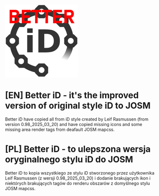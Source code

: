 ![Better-id](https://github.com/Maerek/Better-iD/blob/main/Better-id.png)
# [EN] Better iD - it's the improved version of original style iD to JOSM
Better iD have copied all from iD style created by Leif Rasmussen (from version 0.98_2025_03_20) and have copied missing icons and some missing area render tags from deafault JOSM mapcss.

# [PL] Better iD - to ulepszona wersja oryginalnego stylu iD do JOSM
Better iD to kopia wszystkiego ze stylu iD stworzonego przez użytkownika Leif Rasmussen (z wersji 0.98_2025_03_20) i dodanie brakujących ikon i niektórych brakujących tagów do renderu obszarów z domyślnego stylu JOSM mapcss.
